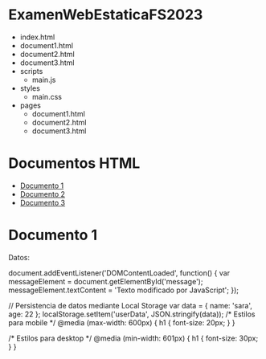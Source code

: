 # ExamenWebEstaticaFS2023
- index.html
- document1.html
- document2.html
- document3.html
- scripts
  - main.js
- styles
  - main.css
- pages
  - document1.html
  - document2.html
  - document3.html

<!DOCTYPE html>
<html lang="es">
<head>
  <meta charset="UTF-8">
  <meta name="viewport" content="width=device-width, initial-scale=1.0">
  <link rel="stylesheet" href="styles/main.css">
  <title>Documentos HTML</title>
</head>
<body>
  <h1>Documentos HTML</h1>
  <ul>
    <li><a href="pages/document1.html">Documento 1</a></li>
    <li><a href="pages/document2.html">Documento 2</a></li>
    <li><a href="pages/document3.html">Documento 3</a></li>
  </ul>

  <script src="scripts/main.js"></script>
</body>
</html>
<!DOCTYPE html>
<html lang="es">
<head>
  <meta charset="UTF-8">
  <meta name="viewport" content="width=device-width, initial-scale=1.0">
  <link rel="stylesheet" href="../styles/main.css">
  <title>Documento 1</title>
</head>
<body>
  <h1>Documento 1</h1>
  <p id="data">Datos: </p>

  <script src="../scripts/main.js"></script>
</body>
 </html>

document.addEventListener('DOMContentLoaded', function() {
  var messageElement = document.getElementById('message');
  messageElement.textContent = 'Texto modificado por JavaScript';
});

// Persistencia de datos mediante Local Storage
var data = {
  name: 'sara',
  age: 22
};
localStorage.setItem('userData', JSON.stringify(data));
/* Estilos para mobile */
@media (max-width: 600px) {
  h1 {
    font-size: 20px;
  }
}

/* Estilos para desktop */
@media (min-width: 601px) {
  h1 {
    font-size: 30px;
  }
}



